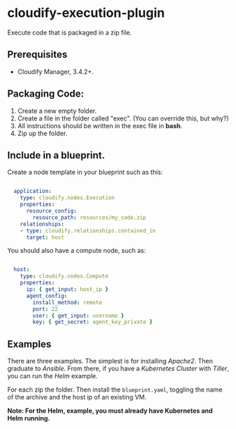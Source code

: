 # cloudify-execution-plugin

Execute code that is packaged in a zip file.

## Prerequisites

  * Cloudify Manager, 3.4.2+.

## Packaging Code:

1. Create a new empty folder.
1. Create a file in the folder called "exec". (You can override this, but why?)
1. All instructions should be written in the exec file in __bash__.
1. Zip up the folder.

## Include in a blueprint.

Create a node template in your blueprint such as this:

```yaml

  application:
    type: cloudify.nodes.Execution
    properties:
      resource_config:
        resource_path: resources/my_code.zip
    relationships:
    - type: cloudify.relationships.contained_in
      target: host

```

You should also have a compute node, such as:

```yaml

  host:
    type: cloudify.nodes.Compute
    properties:
      ip: { get_input: host_ip }
      agent_config:
        install_method: remote
        port: 22
        user: { get_input: username }
        key: { get_secret: agent_key_private }

```

## Examples

There are three examples. The simplest is for installing _Apache2_. Then graduate to _Ansible_. From there, if you have a _Kubernetes Cluster_ with _Tiller_, you can run the _Helm_ example.

For each zip the folder. Then install the `blueprint.yaml`, toggling the name of the archive and the host ip of an existing VM.

__Note: For the Helm, example, you must already have Kubernetes and Helm running.__
